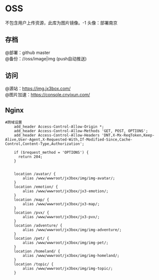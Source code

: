 # OSS  
不包含用户上传资源，此库为图片镜像。-1
头像：部署南京
## 存档
@部署：github master  
@备份：//oss/image|img (push自动推送)

## 访问
@源站：https://img.jx3box.com/  
@图片加速：https://console.cnyixun.com/

## Nginx
```
#跨域设置
    add_header Access-Control-Allow-Origin *;
    add_header Access-Control-Allow-Methods 'GET, POST, OPTIONS';
    add_header Access-Control-Allow-Headers 'DNT,X-Mx-ReqToken,Keep-Alive,User-Agent,X-Requested-With,If-Modified-Since,Cache-Control,Content-Type,Authorization';
    
    if ($request_method = 'OPTIONS') {
      return 204;
    }


    location /avatar/ {  
        alias /www/wwwroot/jx3box/img/img-avatar/;
    }
    location /emotion/ {  
        alias /www/wwwroot/jx3box/jx3-emotion/;
    }
    location /map/ {  
        alias /www/wwwroot/jx3box/jx3-map/;
    }
    location /pvx/ {  
        alias /www/wwwroot/jx3box/jx3-pvx/;
    }
    location /adventure/ {  
        alias /www/wwwroot/jx3box/img/img-adventure/;
    }
    location /pet/ {  
        alias /www/wwwroot/jx3box/img/img-pet/;
    }    
    location /homeland/ {  
        alias /www/wwwroot/jx3box/img/img-homeland/;
    }
    location /topic/ {  
        alias /www/wwwroot/jx3box/img/img-topic/;
    }
    
```
